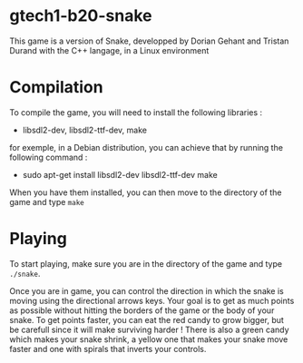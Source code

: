 # gtech1-b20-snake

This game is a version of Snake, developped by Dorian Gehant and Tristan Durand with the C++ langage, in a Linux environment


# Compilation

To compile the game, you will need to install the following libraries :
- libsdl2-dev, libsdl2-ttf-dev, make

for exemple, in a Debian distribution, you can achieve that by running the following command :
- sudo apt-get install libsdl2-dev libsdl2-ttf-dev make

When you have them installed, you can then move to the directory of the game and type `make`


# Playing

To start playing, make sure you are in the directory of the game and type `./snake`.

Once you are in game, you can control the direction in which the snake is moving using the directional arrows keys. 
Your goal is to get as much points as possible without hitting the borders of the game or the body of your snake. 
To get points faster, you can eat the red candy to grow bigger, but be carefull since it will make surviving harder !
There is also a green candy which makes your snake shrink, a yellow one that makes your snake move faster and one with spirals that inverts your controls.